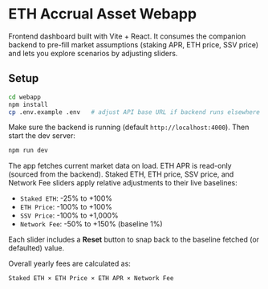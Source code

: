 # ETH Accrual Asset Webapp

Frontend dashboard built with Vite + React. It consumes the companion backend to pre-fill market assumptions (staking APR, ETH price, SSV price) and lets you explore scenarios by adjusting sliders.

## Setup

```bash
cd webapp
npm install
cp .env.example .env   # adjust API base URL if backend runs elsewhere
```

Make sure the backend is running (default `http://localhost:4000`). Then start the dev server:

```bash
npm run dev
```

The app fetches current market data on load. ETH APR is read-only (sourced from the backend). Staked ETH, ETH price, SSV price, and Network Fee sliders apply relative adjustments to their live baselines:

- `Staked ETH`: -25% to +100%
- `ETH Price`: -100% to +100%
- `SSV Price`: -100% to +1,000%
- `Network Fee`: -50% to +150% (baseline 1%)

Each slider includes a **Reset** button to snap back to the baseline fetched (or defaulted) value.

Overall yearly fees are calculated as:

```
Staked ETH × ETH Price × ETH APR × Network Fee
```
